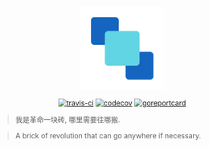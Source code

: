 <div align="center" style="text-align: center">
  <img src="logo.png" width="33%">
</div>

<div align="center">

[![travis-ci](https://travis-ci.com/evercyan/brick.svg?branch=master)](https://travis-ci.com/github/evercyan/brick)
[![codecov](https://codecov.io/gh/evercyan/brick/branch/master/graph/badge.svg)](https://codecov.io/gh/evercyan/brick)
[![goreportcard](https://goreportcard.com/badge/github.com/evercyan/brick)](https://goreportcard.com/report/github.com/evercyan/brick)

</div>

> 我是革命一块砖, 哪里需要往哪搬.

> A brick of revolution that can go anywhere if necessary.
